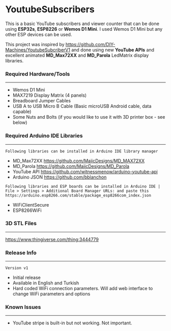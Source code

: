 # YoutubeSubscribers
This is a basic YouTube subscribers and viewer counter that can be done using **ESP32s**, **ESP8226** or **Wemos D1 Mini**. I used Wemos D1 Mini but any other ESP devices can be used.

This project was inspired by https://github.com/DIY-Machines/YoutubeSubcriberV1 and done using new **YouTube APIs** and excellent animated **MD_Max72XX** and **MD_Parola** LedMatrix display libraries.

### Required Hardware/Tools
---
- Wemos D1 Mini
- MAX7219 Display Matrix (4 panels)
- Breadboard Jumper Cables
- USB A to USB Micro B Cable (Basic microUSB Android cable, data capable)
- Some Nuts and Bolts (if you would like to use it with 3D printer box - see below)

### Required Arduino IDE Libraries
---
`Following libraries can be installed in Arduino IDE library manager`
- MD_Max72XX https://github.com/MajicDesigns/MD_MAX72XX
- MD_Parola https://github.com/MajicDesigns/MD_Parola
- YouTube API https://github.com/witnessmenow/arduino-youtube-api
- Arduino JSON https://github.com/bblanchon

`Following libraries and ESP boards can be installed in Arduino IDE | File > Settings > Additional Board Manager URLs:
and paste this https://arduino.esp8266.com/stable/package_esp8266com_index.json`
- WiFiClientSecure
- ESP8266WiFi

### 3D STL Files
---
https://www.thingiverse.com/thing:3444779

### Release Info
----------
`Version v1`
- Initial release
- Available in English and Turkish
- Hard coded WiFi connection parameters. Will add web interface to change WiFi parameters and options

### Known Issues
------
- YouTube stripe is built-in but not working. Not important.
